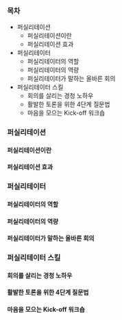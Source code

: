 ### 목차
- 퍼실리테이션
  - 퍼실리테이션이란
  - 퍼실리테이션 효과
- 퍼실리테이터
  - 퍼실리테이터의 역할
  - 퍼실리테이터의 역량
  - 퍼실리테이터가 말하는 올바른 회의
- 퍼실리테이터 스킬
  - 회의를 살리는 경청 노하우
  - 활발한 토론을 위한 4단계 질문법
  - 마음을 모으는 Kick-off 워크숍

### 퍼실리테이션
#### 퍼실리테이션이란
#### 퍼실리테이션 효과
### 퍼실리테이터
#### 퍼실리테이터의 역할
#### 퍼실리테이터의 역량
#### 퍼실리테이터가 말하는 올바른 회의
### 퍼실리테이터 스킬
#### 회의를 살리는 경청 노하우
#### 활발한 토론을 위한 4단계 질문법
#### 마음을 모으는 Kick-off 워크숍
